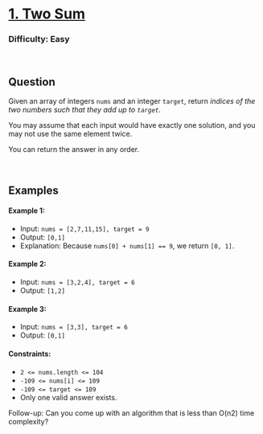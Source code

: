 # [1. Two Sum](https://leetcode.com/problems/two-sum/description/)

### Difficulty: Easy

<br />

## Question

Given an array of integers ```nums``` and an integer ```target```, return *indices of the two numbers such that they add up to ```target```.*

You may assume that each input would have exactly one solution, and you may not use the same element twice.

You can return the answer in any order.

<br />

## Examples

#### Example 1:
- Input: ```nums = [2,7,11,15], target = 9```
- Output: ```[0,1]```
- Explanation: Because ```nums[0] + nums[1] == 9```, we return ```[0, 1]```.

#### Example 2:
- Input: ```nums = [3,2,4], target = 6```
- Output: ```[1,2]```

#### Example 3:
- Input: ```nums = [3,3], target = 6```
- Output: ```[0,1]```
 

#### Constraints:
- ```2 <= nums.length <= 104```
- ```-109 <= nums[i] <= 109```
- ```-109 <= target <= 109```
- Only one valid answer exists.
 
Follow-up: Can you come up with an algorithm that is less than O(n2) time complexity?